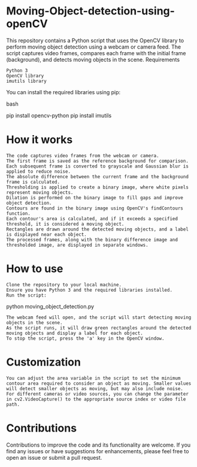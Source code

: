 # Moving-Object-detection-using-openCV


This repository contains a Python script that uses the OpenCV library to perform moving object detection using a webcam or camera feed. The script captures video frames, compares each frame with the initial frame (background), and detects moving objects in the scene.
Requirements

    Python 3
    OpenCV library
    imutils library

You can install the required libraries using pip:

bash

pip install opencv-python
pip install imutils

# How it works

    The code captures video frames from the webcam or camera.
    The first frame is saved as the reference background for comparison.
    Each subsequent frame is converted to grayscale and Gaussian blur is applied to reduce noise.
    The absolute difference between the current frame and the background frame is calculated.
    Thresholding is applied to create a binary image, where white pixels represent moving objects.
    Dilation is performed on the binary image to fill gaps and improve object detection.
    Contours are found in the binary image using OpenCV's findContours function.
    Each contour's area is calculated, and if it exceeds a specified threshold, it is considered a moving object.
    Rectangles are drawn around the detected moving objects, and a label is displayed near each object.
    The processed frames, along with the binary difference image and thresholded image, are displayed in separate windows.

# How to use

    Clone the repository to your local machine.
    Ensure you have Python 3 and the required libraries installed.
    Run the script:

python moving_object_detection.py

    The webcam feed will open, and the script will start detecting moving objects in the scene.
    As the script runs, it will draw green rectangles around the detected moving objects and display a label for each object.
    To stop the script, press the 'a' key in the OpenCV window.

# Customization

    You can adjust the area variable in the script to set the minimum contour area required to consider an object as moving. Smaller values will detect smaller objects as moving, but may also include noise.
    For different cameras or video sources, you can change the parameter in cv2.VideoCapture() to the appropriate source index or video file path.

# Contributions

Contributions to improve the code and its functionality are welcome. If you find any issues or have suggestions for enhancements, please feel free to open an issue or submit a pull request.
